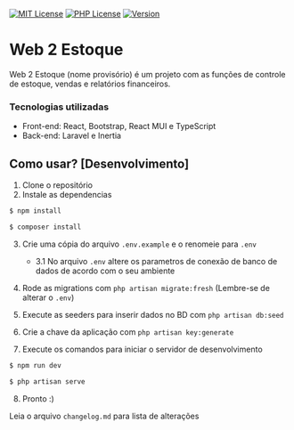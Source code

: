 [![MIT License](https://img.shields.io/badge/License-MIT-green.svg)](https://choosealicense.com/licenses/mit/) [![PHP License](https://img.shields.io/badge/php-%3E%3D8.1-blue)](https://www.php.net/) [![Version](https://img.shields.io/badge/Version-1.0.1052-lightgrey)](https://github.com/evertonmarianogomes/web2template)
# Web 2 Estoque

Web 2 Estoque (nome provisório) é um projeto com as funções de controle de estoque, vendas e relatórios financeiros.

### Tecnologias utilizadas
* Front-end: React, Bootstrap, React MUI e TypeScript
* Back-end: Laravel e Inertia


## Como usar? [Desenvolvimento]

1. Clone o repositório
2. Instale as dependencias

```bash
$ npm install
```
```bash
$ composer install
```

3. Crie uma cópia do arquivo `.env.example` e o renomeie para `.env` 
    - 3.1 No arquivo `.env` altere os parametros de conexão de banco de dados de acordo com o seu ambiente

4. Rode as migrations com `php artisan migrate:fresh` (Lembre-se de alterar o `.env`)
5. Execute as seeders para inserir dados no BD com `php artisan db:seed`
6. Crie a chave da aplicação com `php artisan key:generate`
7. Execute os comandos para iniciar o servidor de desenvolvimento

```bash
$ npm run dev
```

```bash
$ php artisan serve
```

8. Pronto :)



Leia o arquivo `changelog.md` para lista de alterações